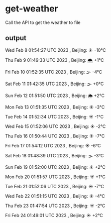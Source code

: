 # get-weather

Call the API to get the weather to file

## output

Wed Feb  8 01:54:27 UTC 2023 , Beijing: ☀️   -10°C

Thu Feb  9 01:49:33 UTC 2023 , Beijing: 🌨  +1°C

Fri Feb 10 01:52:35 UTC 2023 , Beijing: 🌫  -4°C

Sat Feb 11 01:42:35 UTC 2023 , Beijing: 🌫  +0°C

Sun Feb 12 01:51:50 UTC 2023 , Beijing: 🌦   +2°C

Mon Feb 13 01:51:35 UTC 2023 , Beijing: ☀️   -3°C

Tue Feb 14 01:52:34 UTC 2023 , Beijing: ☀️   -1°C

Wed Feb 15 01:52:06 UTC 2023 , Beijing: ☀️   -2°C

Thu Feb 16 01:50:44 UTC 2023 , Beijing: ☀️   -7°C

Fri Feb 17 01:54:12 UTC 2023 , Beijing: ☀️   -6°C

Sat Feb 18 01:48:39 UTC 2023 , Beijing: 🌫  -3°C

Sun Feb 19 01:52:00 UTC 2023 , Beijing: ☀️   +2°C

Mon Feb 20 01:51:57 UTC 2023 , Beijing: ☀️   +1°C

Tue Feb 21 01:52:06 UTC 2023 , Beijing: ☀️   -7°C

Wed Feb 22 01:51:15 UTC 2023 , Beijing: ☀️   -4°C

Thu Feb 23 01:47:54 UTC 2023 , Beijing: ☀️   -2°C

Fri Feb 24 01:49:01 UTC 2023 , Beijing: ☀️   +2°C

